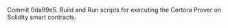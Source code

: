 Commit 0da99e5.                    Build and Run scripts for executing the Certora Prover on Solidity smart contracts.
